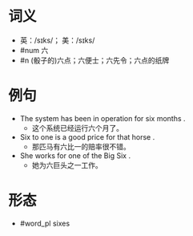 # 词义
- 英：/sɪks/； 美：/sɪks/
- #num 六
- #n (骰子的)六点；六便士；六先令；六点的纸牌
# 例句
- The system has been in operation for six months .
	- 这个系统已经运行六个月了。
- Six to one is a good price for that horse .
	- 那匹马有六比一的赔率很不错。
- She works for one of the Big Six .
	- 她为六巨头之一工作。
# 形态
- #word_pl sixes
